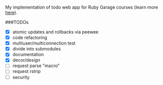 My implementation of todo web app for Ruby Garage courses (learn more [here](https://rubygarage.com.ua)).

###TODOs

- [x] atomic updates and rollbacks via peewee
- [x] code refactoring
- [x] multiuser/multiconnection test
- [x] divide into submodules
- [x] documentation
- [x] decor/design
- [ ] request parse "macro"
- [ ] request rstrip
- [ ] security